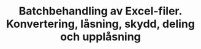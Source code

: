 ﻿---
title: Batchbehandling av Excel-filer. Konvertering, låsning, skydd, deling och upplåsning
second_title: Aspose.Cells Cloud Documen
linktitle: Batch Excel-fil
type: docs
url: /sv/batch/
keywords: Batch processing of multiple excel files. Conversion, Lock, Protect, Split, and Unlock
description: "Aspose.Cells Cloud API stöder batchbehandling av flera Excel-filer. SDK:n stöder olika typer av utvecklingsspråk. Dessa inkluderar Android, C#, Go, Java, NodeJS, Perl, PHP, Python, Ruby och Swift."
weight: 35
kwords: Excel, Office Moln, REST API, Kalkylblad, PDF, CSV, Json, Markdown, Batch, Konvertering, Lås, Skydda, Dela och Lås upp.
---
